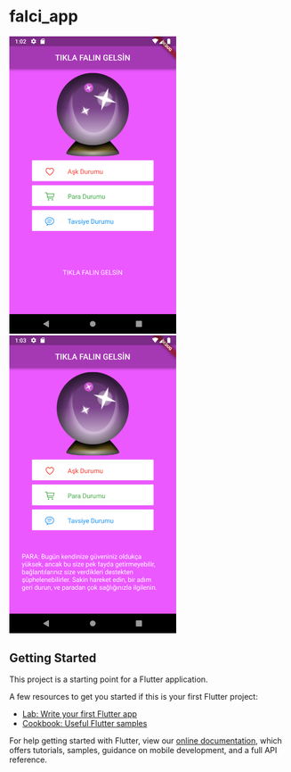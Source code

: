 # falci_app




<img src="https://raw.githubusercontent.com/berkkaratas/flutter_falci_app/main/github_images/img_1.png" width="300"/>
<img src="https://raw.githubusercontent.com/berkkaratas/flutter_falci_app/main/github_images/img_2.png" width="300"/>

## Getting Started

This project is a starting point for a Flutter application.

A few resources to get you started if this is your first Flutter project:

- [Lab: Write your first Flutter app](https://flutter.dev/docs/get-started/codelab)
- [Cookbook: Useful Flutter samples](https://flutter.dev/docs/cookbook)

For help getting started with Flutter, view our
[online documentation](https://flutter.dev/docs), which offers tutorials,
samples, guidance on mobile development, and a full API reference.
